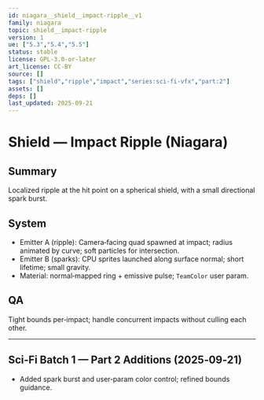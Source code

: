 ```yaml
---
id: niagara__shield__impact-ripple__v1
family: niagara
topic: shield__impact-ripple
version: 1
ue: ["5.3","5.4","5.5"]
status: stable
license: GPL-3.0-or-later
art_license: CC-BY
source: []
tags: ["shield","ripple","impact","series:sci-fi-vfx","part:2"]
assets: []
deps: []
last_updated: 2025-09-21
---
```



# Shield — Impact Ripple (Niagara)


## Summary
Localized ripple at the hit point on a spherical shield, with a small directional spark burst.


## System
- Emitter A (ripple): Camera‑facing quad spawned at impact; radius animated by curve; soft particles for intersection.
- Emitter B (sparks): CPU sprites launched along surface normal; short lifetime; small gravity.
- Material: normal‑mapped ring + emissive pulse; `TeamColor` user param.


## QA
Tight bounds per‑impact; handle concurrent impacts without culling each other.


---
## Sci‑Fi Batch 1 — Part 2 Additions (2025‑09‑21)
- Added spark burst and user‑param color control; refined bounds guidance.